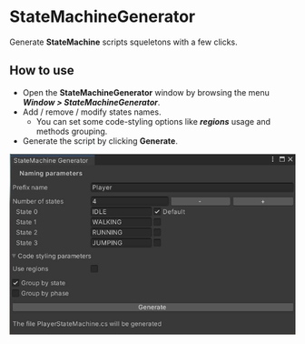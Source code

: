 # StateMachineGenerator

Generate **StateMachine** scripts squeletons with a few clicks.

## How to use

- Open the **StateMachineGenerator** window by browsing the menu ***Window > StateMachineGenerator***.
- Add / remove / modify states names.
  - You can set some code-styling options like ***regions*** usage and methods grouping.
- Generate the script by clicking **Generate**.

![](img/StateMachineGeneratorWindowPreview.jpg)
